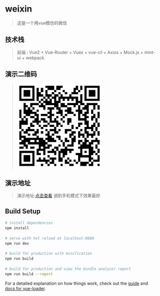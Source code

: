 # weixin

> 这是一个用vue模仿的微信

## 技术栈
> 前端 : Vue2 + Vue-Router + Vuex + vue-cil + Axios + Mock.js + mint-ui + webpack

## 演示二维码
> ![演示二维码](https://github.com/NeiHengLiu/weixin-vue/blob/master/src/assets/mdImages/erweima.png)

## 演示地址
> 演示地址:[点击查看](https://neihengliu.github.io/weixin-view)
调到手机模式下效果最好

## Build Setup

``` bash
# install dependencies
npm install

# serve with hot reload at localhost:8080
npm run dev

# build for production with minification
npm run build

# build for production and view the bundle analyzer report
npm run build --report
```

For a detailed explanation on how things work, check out the [guide](http://vuejs-templates.github.io/webpack/) and [docs for vue-loader](http://vuejs.github.io/vue-loader).
